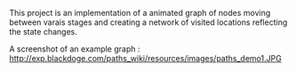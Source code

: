 This project is an implementation of a animated graph of nodes moving between varais stages and creating a network of visited locations reflecting the state changes.

A screenshot of an example graph : http://exp.blackdoge.com/paths_wiki/resources/images/paths_demo1.JPG
